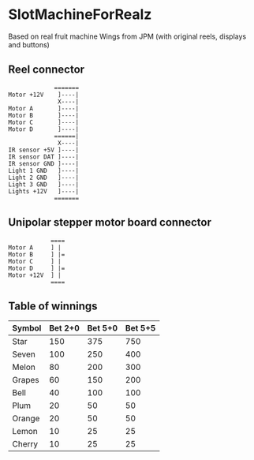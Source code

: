 # SlotMachineForRealz

Based on real fruit machine Wings from JPM
(with original reels, displays and buttons)

## Reel connector

```
             =======
Motor +12V    ]----|
              X----|
Motor A       ]----|
Motor B       ]----|
Motor C       ]----|
Motor D       ]----|
             ======|
              X----|
IR sensor +5V ]----|
IR sensor DAT ]----|
IR sensor GND ]----|
Light 1 GND   ]----|
Light 2 GND   ]----|
Light 3 GND   ]----|
Lights +12V   ]----|
             =======
```

## Unipolar stepper motor board connector

```
            ====
Motor A     ] |
Motor B     ] |=
Motor C     ] |
Motor D     ] |=
Motor +12V  ] |
            ====
```

## Table of winnings

| Symbol    | Bet 2+0 | Bet 5+0 | Bet 5+5 |
| --------- | ------- | ------- | ------- |
| Star      | 150     | 375     | 750     |
| Seven     | 100     | 250     | 400     |
| Melon     | 80      | 200     | 300     |
| Grapes    | 60      | 150     | 200     |
| Bell      | 40      | 100     | 100     |
| Plum      | 20      | 50      | 50      |
| Orange    | 20      | 50      | 50      |
| Lemon     | 10      | 25      | 25      |
| Cherry    | 10      | 25      | 25      |

